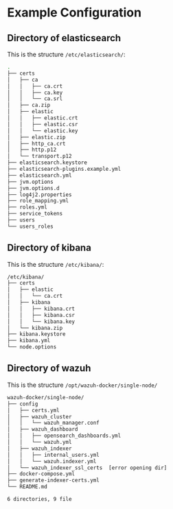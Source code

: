 # Example Configuration
## Directory of elasticsearch 
This is the structure `/etc/elasticsearch/`:

```bash
.
├── certs
│   ├── ca
│   │   ├── ca.crt
│   │   ├── ca.key
│   │   └── ca.srl
│   ├── ca.zip
│   ├── elastic
│   │   ├── elastic.crt
│   │   ├── elastic.csr
│   │   └── elastic.key
│   ├── elastic.zip
│   ├── http_ca.crt
│   ├── http.p12
│   └── transport.p12
├── elasticsearch.keystore
├── elasticsearch-plugins.example.yml
├── elasticsearch.yml
├── jvm.options
├── jvm.options.d
├── log4j2.properties
├── role_mapping.yml
├── roles.yml
├── service_tokens
├── users
└── users_roles
```

## Directory of kibana
This is the structure `/etc/kibana/`:

```bash
/etc/kibana/
├── certs
│   ├── elastic
│   │   └── ca.crt
│   ├── kibana
│   │   ├── kibana.crt
│   │   ├── kibana.csr
│   │   └── kibana.key
│   └── kibana.zip
├── kibana.keystore
├── kibana.yml
└── node.options
```

## Directory of wazuh 
This is the structure `/opt/wazuh-docker/single-node/`

```bash
wazuh-docker/single-node/
├── config
│   ├── certs.yml
│   ├── wazuh_cluster
│   │   └── wazuh_manager.conf
│   ├── wazuh_dashboard
│   │   ├── opensearch_dashboards.yml
│   │   └── wazuh.yml
│   ├── wazuh_indexer
│   │   ├── internal_users.yml
│   │   └── wazuh.indexer.yml
│   └── wazuh_indexer_ssl_certs  [error opening dir]
├── docker-compose.yml
├── generate-indexer-certs.yml
└── README.md

6 directories, 9 file

```
